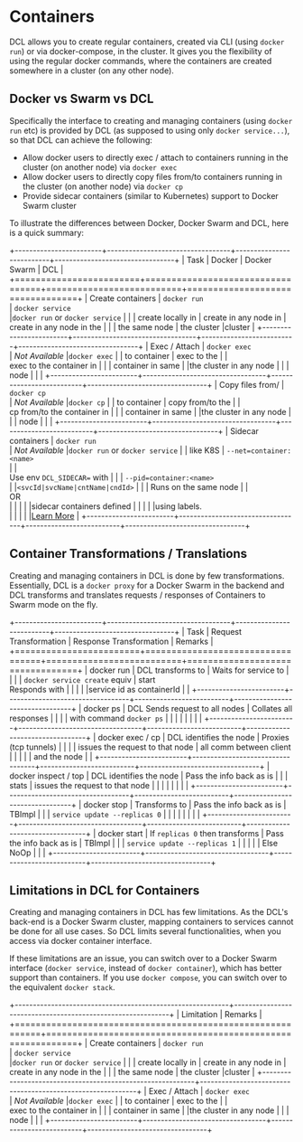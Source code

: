 # Containers

DCL allows you to create regular containers, created via CLI (using `docker run`) or via docker-compose, in the cluster. It gives
you the flexibility of using the regular docker commands, where the containers are created somewhere in a cluster (on any other node).

## Docker vs Swarm vs DCL

Specifically the interface to creating and managing containers (using `docker run` etc) is provided by DCL (as supposed to using only `docker service...`), so
that DCL can achieve the following:

*    Allow docker users to directly exec / attach to containers running in the cluster (on another node) via `docker exec`
*    Allow docker users to directly copy files from/to containers running in the cluster (on another node) via `docker cp`
*    Provide sidecar containers (similar to Kubernetes) support to Docker Swarm cluster

To illustrate the differences between Docker, Docker Swarm and DCL, here is a quick summary:

+------------------------+----------------------------------+--------------------------+---------------------------------+
|  Task                  |           Docker                 |            Docker Swarm  |      DCL                        |
+========================+==================================+==========================+=================================+
| Create containers      | `docker run` <br>                | `docker service` <br>    |`docker run` or `docker service` |
|                        | create locally in                | create in any node in    |<br> create in any node in the   |
|                        | the same node                    | the cluster              |cluster                          |
+------------------------+----------------------------------+--------------------------+---------------------------------+
| Exec / Attach          | `docker exec` <br>               | _Not Available_          |`docker exec`                    |
| to container           | exec to the                      |                          |<br> exec to the container in    |
|                        | container in same                |                          |the cluster in any node          |
|                        | node                             |                          |                                 |
+------------------------+----------------------------------+--------------------------+---------------------------------+
| Copy files from/       | `docker cp` <br>                 | _Not Available_          |`docker cp`                      |
| to container           | copy from/to the                 |                          |<br> cp from/to the container in |
|                        | container in same                |                          |the cluster in any node          |
|                        | node                             |                          |                                 |
+------------------------+----------------------------------+--------------------------+---------------------------------+
| Sidecar containers     | `docker run` <br>                | _Not Available_          |`docker run` or `docker service` |
| like K8S               | `--net=container:<name>` <br>    |                          |<br> Use env `DCL_SIDECAR=` with |
|                        | `--pid=container:<name>` <br>    |                          |`<svcId|svcName|cntName|cndId>`  |
|                        | Runs on the same node            |                          |<br>OR<br>                       |
|                        |                                  |                          |sidecar containers defined       |
|                        |                                  |                          |using labels.<br>                |
|                        |                                  |                          |[Learn More](sidecars.md)        |
+------------------------+----------------------------------+--------------------------+---------------------------------+

## Container Transformations / Translations

Creating and managing containers in DCL is done by few transformations. Essentially, DCL is a `docker proxy` for a Docker Swarm
in the backend and DCL transforms and translates requests / responses of Containers to Swarm mode on the fly.

+------------------------+----------------------------------+--------------------------+---------------------------------+
|  Task                  | Request Transformation           | Response Transformation  | Remarks                         |
+========================+==================================+==========================+=================================+
| docker run             | DCL transforms to                | Waits for service to     |                                 |
|                        | `docker service create` equiv    | start <br> Responds with |                                 |
|                        |                                  |service id as containerId |                                 |
+------------------------+----------------------------------+--------------------------+---------------------------------+
| docker ps              | DCL Sends request to all nodes   | Collates all responses   |                                 |
|                        | with command `docker ps`         |                          |                                 |
|                        |                                  |                          |                                 |
+------------------------+----------------------------------+--------------------------+---------------------------------+
| docker exec / cp       | DCL identifies the node          | Proxies (tcp tunnels)    |                                 |
|                        | issues the request to that node  | all comm between client  |                                 |
|                        |                                  | and the node             |                                 |
+------------------------+----------------------------------+--------------------------+---------------------------------+
| docker inspect / top   | DCL identifies the node          | Pass the info back as is |                                 |
|        stats           | issues the request to that node  |                          |                                 |
|                        |                                  |                          |                                 |
+------------------------+----------------------------------+--------------------------+---------------------------------+
| docker stop            | Transforms to                    | Pass the info back as is | TBImpl                          |
|                        | `service update --replicas 0`    |                          |                                 |
|                        |                                  |                          |                                 |
+------------------------+----------------------------------+--------------------------+---------------------------------+
| docker start           | If `replicas 0` then transforms  | Pass the info back as is | TBImpl                          |
|                        | `service update --replicas 1`    |                          |                                 |
|                        | Else NoOp                        |                          |                                 |
+------------------------+----------------------------------+--------------------------+---------------------------------+

## Limitations in DCL for Containers

Creating and managing containers in DCL has few limitations. As the DCL's back-end is a Docker Swarm cluster, mapping
containers to services cannot be done for all use cases. So DCL limits several functionalities, when you access via
docker container interface.

If these limitations are an issue, you can switch over to a Docker Swarm interface (`docker service`, instead of `docker
container`), which has better support than containers. If you use `docker compose`, you can switch over to the
equivalent `docker stack`.

+-----------------------------------------------------------+------------------------------------------------------------+
|  Limitation                                               | Remarks                                                    |
+===========================================================+============================================================+
| Create containers      | `docker run` <br>                | `docker service` <br>    |`docker run` or `docker service` |
|                        | create locally in                | create in any node in    |<br> create in any node in the   |
|                        | the same node                    | the cluster              |cluster                          |
+-----------------------------------------------------------+------------------------------------------------------------+
| Exec / Attach          | `docker exec` <br>               | _Not Available_          |`docker exec`                    |
| to container           | exec to the                      |                          |<br> exec to the container in    |
|                        | container in same                |                          |the cluster in any node          |
|                        | node                             |                          |                                 |
+------------------------+----------------------------------+--------------------------+---------------------------------+

